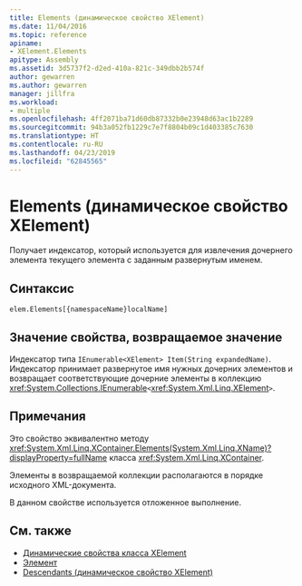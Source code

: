 ```yaml
---
title: Elements (динамическое свойство XElement)
ms.date: 11/04/2016
ms.topic: reference
apiname:
- XElement.Elements
apitype: Assembly
ms.assetid: 3d5737f2-d2ed-410a-821c-349dbb2b574f
author: gewarren
ms.author: gewarren
manager: jillfra
ms.workload:
- multiple
ms.openlocfilehash: 4ff2071ba71d60db87332b0e23948d63ac1b2289
ms.sourcegitcommit: 94b3a052fb1229c7e7f8804b09c1d403385c7630
ms.translationtype: HT
ms.contentlocale: ru-RU
ms.lasthandoff: 04/23/2019
ms.locfileid: "62845565"
---
```

# <a name="elements-xelement-dynamic-property"></a>Elements (динамическое свойство XElement)

Получает индексатор, который используется для извлечения дочернего элемента текущего элемента с заданным развернутым именем.

## <a name="syntax"></a>Синтаксис

```xaml
elem.Elements[{namespaceName}localName]
```

## <a name="property-valuereturn-value"></a>Значение свойства, возвращаемое значение

Индексатор типа `IEnumerable<XElement> Item(String expandedName)`. Индексатор принимает развернутое имя нужных дочерних элементов и возвращает соответствующие дочерние элементы в коллекцию <xref:System.Collections.IEnumerable>`<`<xref:System.Xml.Linq.XElement>`>`.

## <a name="remarks"></a>Примечания

Это свойство эквивалентно методу <xref:System.Xml.Linq.XContainer.Elements(System.Xml.Linq.XName)?displayProperty=fullName> класса <xref:System.Xml.Linq.XContainer>.

Элементы в возвращаемой коллекции располагаются в порядке исходного XML-документа.

В данном свойстве используется отложенное выполнение.

## <a name="see-also"></a>См. также

- [Динамические свойства класса XElement](../designers/xelement-class-dynamic-properties.md)
- [Элемент](../designers/element-xelement-dynamic-property.md)
- [Descendants (динамическое свойство XElement)](../designers/descendants-xelement-dynamic-property.md)